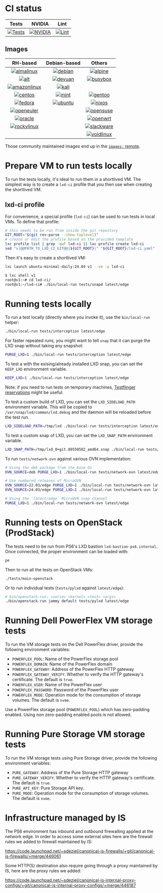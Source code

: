 # CI status

Tests | NVIDIA | Lint
:---: | :---: | :---:
[![Tests](https://github.com/canonical/lxd-ci/actions/workflows/tests.yml/badge.svg)](https://github.com/canonical/lxd-ci/actions/workflows/tests.yml) | [![NVIDIA](https://github.com/canonical/lxd-ci/actions/workflows/nvidia-test.yml/badge.svg)](https://github.com/canonical/lxd-ci/actions/workflows/nvidia-test.yml) | [![Lint](https://github.com/canonical/lxd-ci/actions/workflows/lint.yml/badge.svg)](https://github.com/canonical/lxd-ci/actions/workflows/lint.yml)

## Images

RH-based | Debian-based | Others
:---:  | :---:  | :---:
[![almalinux](https://github.com/canonical/lxd-ci/actions/workflows/image-almalinux.yml/badge.svg)](https://github.com/canonical/lxd-ci/actions/workflows/image-almalinux.yml) | [![debian](https://github.com/canonical/lxd-ci/actions/workflows/image-debian.yml/badge.svg)](https://github.com/canonical/lxd-ci/actions/workflows/image-debian.yml) | [![alpine](https://github.com/canonical/lxd-ci/actions/workflows/image-alpine.yml/badge.svg)](https://github.com/canonical/lxd-ci/actions/workflows/image-alpine.yml) | [![archlinux](https://github.com/canonical/lxd-ci/actions/workflows/image-archlinux.yml/badge.svg)](https://github.com/canonical/lxd-ci/actions/workflows/image-archlinux.yml)
[![alt](https://github.com/canonical/lxd-ci/actions/workflows/image-alt.yml/badge.svg)](https://github.com/canonical/lxd-ci/actions/workflows/image-alt.yml) | [![devuan](https://github.com/canonical/lxd-ci/actions/workflows/image-devuan.yml/badge.svg)](https://github.com/canonical/lxd-ci/actions/workflows/image-devuan.yml) | [![busybox](https://github.com/canonical/lxd-ci/actions/workflows/image-busybox.yml/badge.svg)](https://github.com/canonical/lxd-ci/actions/workflows/image-busybox.yml)
[![amazonlinux](https://github.com/canonical/lxd-ci/actions/workflows/image-amazonlinux.yml/badge.svg)](https://github.com/canonical/lxd-ci/actions/workflows/image-amazonlinux.yml) | [![kali](https://github.com/canonical/lxd-ci/actions/workflows/image-kali.yml/badge.svg)](https://github.com/canonical/lxd-ci/actions/workflows/image-kali.yml)
[![centos](https://github.com/canonical/lxd-ci/actions/workflows/image-centos.yml/badge.svg)](https://github.com/canonical/lxd-ci/actions/workflows/image-centos.yml) | [![mint](https://github.com/canonical/lxd-ci/actions/workflows/image-mint.yml/badge.svg)](https://github.com/canonical/lxd-ci/actions/workflows/image-mint.yml) | [![gentoo](https://github.com/canonical/lxd-ci/actions/workflows/image-gentoo.yml/badge.svg)](https://github.com/canonical/lxd-ci/actions/workflows/image-gentoo.yml)
[![fedora](https://github.com/canonical/lxd-ci/actions/workflows/image-fedora.yml/badge.svg)](https://github.com/canonical/lxd-ci/actions/workflows/image-fedora.yml) | [![ubuntu](https://github.com/canonical/lxd-ci/actions/workflows/image-ubuntu.yml/badge.svg)](https://github.com/canonical/lxd-ci/actions/workflows/image-ubuntu.yml) | [![nixos](https://github.com/canonical/lxd-ci/actions/workflows/image-nixos.yml/badge.svg)](https://github.com/canonical/lxd-ci/actions/workflows/image-nixos.yml)
[![openeuler](https://github.com/canonical/lxd-ci/actions/workflows/image-openeuler.yml/badge.svg)](https://github.com/canonical/lxd-ci/actions/workflows/image-openeuler.yml) | | [![opensuse](https://github.com/canonical/lxd-ci/actions/workflows/image-opensuse.yml/badge.svg)](https://github.com/canonical/lxd-ci/actions/workflows/image-opensuse.yml)
[![oracle](https://github.com/canonical/lxd-ci/actions/workflows/image-oracle.yml/badge.svg)](https://github.com/canonical/lxd-ci/actions/workflows/image-oracle.yml) | | [![openwrt](https://github.com/canonical/lxd-ci/actions/workflows/image-openwrt.yml/badge.svg)](https://github.com/canonical/lxd-ci/actions/workflows/image-openwrt.yml)
[![rockylinux](https://github.com/canonical/lxd-ci/actions/workflows/image-rockylinux.yml/badge.svg)](https://github.com/canonical/lxd-ci/actions/workflows/image-rockylinux.yml) | | [![slackware](https://github.com/canonical/lxd-ci/actions/workflows/image-slackware.yml/badge.svg)](https://github.com/canonical/lxd-ci/actions/workflows/image-slackware.yml)
 | |  | [![voidlinux](https://github.com/canonical/lxd-ci/actions/workflows/image-voidlinux.yml/badge.svg)](https://github.com/canonical/lxd-ci/actions/workflows/image-voidlinux.yml)


Those community maintained images end up in the [`images:` remote](https://images.lxd.canonical.com/).

# Prepare VM to run tests locally

To run the tests locally, it's ideal to run them in a shortlived VM. The simplest way is to create a `lxd-ci` profile that you then use when creating the shortlived VM.

## lxd-ci profile

For convenience, a special profile (`lxd-ci`) can be used to run tests in local VMs. To define that profile:

```sh
# this needs to be run from inside the git repostory
GIT_ROOT="$(git rev-parse --show-toplevel)"
# create or edit the profile based on the provided template
lxc profile list | grep -qwF lxd-ci || lxc profile create lxd-ci
sed "s|@@PATH_TO_LXD_CI_GIT@@|${GIT_ROOT}|" "${GIT_ROOT}/lxd-ci.yaml" | lxc profile edit lxd-ci
```

Then it's easy to create a shortlived VM:

```sh
lxc launch ubuntu-minimal-daily:24.04 v1 --vm -p lxd-ci
```

```sh
$ lxc shell v1
root@v1:~# cd lxd-ci/
root@v1:~/lxd-ci# ./bin/local-run tests/snapd latest/edge
```

# Running tests locally

To run a test locally (directly where you invoke it), use the `bin/local-run` helper:

```sh
./bin/local-run tests/interception latest/edge
```

For faster repeated runs, you might want to tell `snap` that it can purge the LXD snap
without taking any snapshot:

```sh
PURGE_LXD=1 ./bin/local-run tests/interception latest/edge
```

To test a with the exising/already installed LXD snap, you can set the `KEEP_LXD` environment variable.

```sh
KEEP_LXD=1 ./bin/local-run tests/interception latest/edge
```

Note: if you need to run tests on temporary machines, [Testflinger reservations](https://docs.google.com/document/d/11Kot68mnBY9Wq9DXRzTVrKpx5cMkkhBC5RrM51eyybY) might be useful.

To test a custom build of LXD, you can set the `LXD_SIDELOAD_PATH` environment variable.
This will be copied to `/var/snap/lxd/common/lxd.debug` and the daemon will be reloaded before the test run.

```sh
LXD_SIDELOAD_PATH=/tmp/lxd ./bin/local-run tests/interception latest/edge
```

To test a custom snap of LXD, you can set the `LXD_SNAP_PATH` environment variable.

```sh
LXD_SNAP_PATH=/tmp/lxd_0+git.89550582_amd64.snap ./bin/local-run tests/interception latest/edge
```

To run `tests/network-ovn` against various OVN implementation:

```sh
# Using the deb package from the base Os
OVN_SOURCE=deb PURGE_LXD=1 ./bin/local-run tests/network-ovn latest/edge

# Use numbered releases of MicroOVN
OVN_SOURCE=22.03/edge PURGE_LXD=1 ./bin/local-run tests/network-ovn latest/edge
OVN_SOURCE=24.03/edge PURGE_LXD=1 ./bin/local-run tests/network-ovn latest/edge

# Using the `latest/edge` MicroOVN snap channel
PURGE_LXD=1 ./bin/local-run tests/network-ovn latest/edge
```

# Running tests on OpenStack (ProdStack)

The tests need to be run from PS6's LXD bastion `lxd-bastion-ps6.internal`. Once connected, the proper environment can be loaded with:

```sh
pe
```

Then to run all the tests on OpenStack VMs:

```sh
./tests/main-openstack
```

Or to run individual tests (`tests/pylxd` against `latest/edge`):

```sh
# bin/openstack-run: <serie> <kernel> <test> <args>
./bin/openstack-run jammy default tests/pylxd latest/edge
```

# Running Dell PowerFlex VM storage tests

To run the VM storage tests on the Dell PowerFlex driver, provide the following environment variables:

* `POWERFLEX_POOL`: Name of the PowerFlex storage pool
* `POWERFLEX_DOMAIN`: Name of the PowerFlex domain
* `POWERFLEX_GATEWAY`: Address of the PowerFlex HTTP gateway
* `POWERFLEX_GATEWAY_VERIFY`: Whether to verify the HTTP gateway's certificate. The default is `true`.
* `POWERFLEX_USER`: Name of the PowerFlex user
* `POWERFLEX_PASSWORD`: Password of the PowerFlex user
* `POWERFLEX_MODE`: Operation mode for the consumption of storage volumes. The default is `nvme`.

Use a PowerFlex storage pool (`POWERFLEX_POOL`) which has zero-padding enabled.
Using non zero-padding enabled pools is not allowed.

# Running Pure Storage VM storage tests

To run the VM storage tests using Pure Storage driver, provide the following environment variables:

* `PURE_GATEWAY`: Address of the Pure Storage HTTP gateway
* `PURE_GATEWAY_VERIFY`: Whether to verify the HTTP gateway's certificate. The default is `true`.
* `PURE_API_KEY`: Pure Storage API key.
* `PURE_MODE`: Operation mode for the consumption of storage volumes. The default is `nvme`.

# Infrastructure managed by IS

The PS6 environment has inbound and outbound firewalling applied at the network edge. In order to access some external sites here are the firewall rules we added to firewall maintained by IS:

https://code.launchpad.net/~sdeziel/canonical-is-firewalls/+git/canonical-is-firewalls/+merge/446061

Some HTTP(S) destination also require going through a proxy maintained by IS, here are the proxy rules we added:

https://code.launchpad.net/~sdeziel/canonical-is-internal-proxy-configs/+git/canonical-is-internal-proxy-configs/+merge/446187
